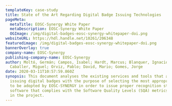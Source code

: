 ```yaml
---
templateKey: case-study
title: State of the Art Regarding Digital Badge Issuing Technologies
pageMeta:
  metaTitle: EOSC-Synergy White Paper
  metaDescription: EOSC-Synergy White Paper
  OGImage: /img/digital-badges-eosc-synergy-whitepaper-doi.png
websiteURL: https://hdl.handle.net/10261/206348
featuredimage: /img/digital-badges-eosc-synergy-whitepaper-doi.png
bannerOverlay: true
company-name: EOSC-Synergy
publishing-company-name: EOSC-Synergy
author: Moltó, Germán; Campos, Isabel; Hardt, Marcus; Blanquer, Ignacio;
  Caballer, Miguel; Orviz, Pablo; David, Mario; Gomes, Jorge
date: 2020-03-11T10:57:59.860Z
synopsis: This document analyses the existing services and tools that allow
  issuing digital badges with the purpose of selecting the most appropriate one
  to be adopted by EOSC-SYNERGY in order to issue proper recognition stamps to
  software that complies with the Software Quality Levels (SQA) metrics defined
  in the project.
---
```

